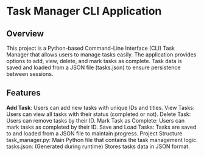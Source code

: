# Task Manager CLI Application
## Overview
This project is a Python-based Command-Line Interface (CLI) Task Manager that allows users to manage tasks easily. The application provides options to add, view, delete, and mark tasks as complete. Task data is saved and loaded from a JSON file (tasks.json) to ensure persistence between sessions.
## Features
**Add Task**: Users can add new tasks with unique IDs and titles.
View Tasks: Users can view all tasks with their status (completed or not).
Delete Task: Users can remove tasks by their ID.
Mark Task as Complete: Users can mark tasks as completed by their ID.
Save and Load Tasks: Tasks are saved to and loaded from a JSON file to maintain progress.
Project Structure
task_manager.py: Main Python file that contains the task management logic.
tasks.json: (Generated during runtime) Stores tasks data in JSON format.

